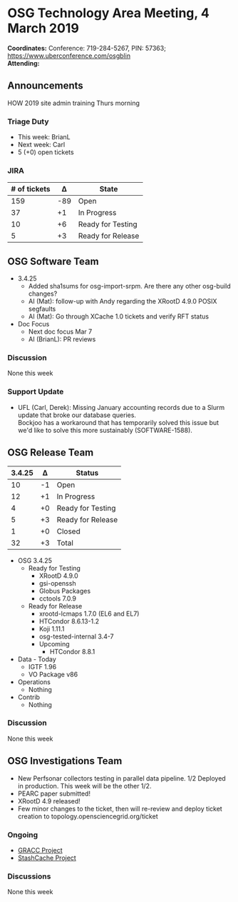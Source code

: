 # OSG Technology Area Meeting,  4 March 2019

**Coordinates:** Conference: 719-284-5267, PIN: 57363; <https://www.uberconference.com/osgblin>  
**Attending:**   


## Announcements

HOW 2019 site admin training Thurs morning  


### Triage Duty

-   This week: BrianL
-   Next week: Carl
-   5 (+0) open tickets


### JIRA

| # of tickets | &Delta; | State             |
|------------ |------- |----------------- |
| 159          | -89     | Open              |
| 37           | +1      | In Progress       |
| 10           | +6      | Ready for Testing |
| 5            | +3      | Ready for Release |


## OSG Software Team

-   3.4.25  
    -   Added sha1sums for osg-import-srpm. Are there any other osg-build changes?
    -   AI (Mat): follow-up with Andy regarding the XRootD 4.9.0 POSIX segfaults
    -   AI (Mat): Go through XCache 1.0 tickets and verify RFT status
-   Doc Focus  
    -   Next doc focus Mar 7
    -   AI (BrianL): PR reviews


### Discussion

None this week  


### Support Update

-   UFL (Carl, Derek): Missing January accounting records due to a Slurm update that broke our database queries.  
    Bockjoo has a workaround that has temporarily solved this issue but we'd like to solve this more sustainably (SOFTWARE-1588).


## OSG Release Team

| 3.4.25 | &Delta; | Status            |
|------ |------- |----------------- |
| 10     | -1      | Open              |
| 12     | +1      | In Progress       |
| 4      | +0      | Ready for Testing |
| 5      | +3      | Ready for Release |
| 1      | +0      | Closed            |
| 32     | +3      | Total             |

-   OSG 3.4.25  
    -   Ready for Testing  
        -   XRootD 4.9.0
        -   gsi-openssh
        -   Globus Packages
        -   cctools 7.0.9
    -   Ready for Release  
        -   xrootd-lcmaps 1.7.0 (EL6 and EL7)
        -   HTCondor 8.6.13-1.2
        -   Koji 1.11.1
        -   osg-tested-internal 3.4-7
        -   Upcoming  
            -   HTCondor 8.8.1
-   Data - Today
    -   IGTF 1.96
    -   VO Package v86
-   Operations  
    -   Nothing
-   Contrib  
    -   Nothing


### Discussion

None this week


## OSG Investigations Team

-   New Perfsonar collectors testing in parallel data pipeline.  1/2 Deployed in production.  This week will be the other 1/2.
-   PEARC paper submitted!
-   XRootD 4.9 released!
-   Few minor changes to the ticket, then will re-review and deploy ticket creation to topology.opensciencegrid.org/ticket


### Ongoing

-   [GRACC Project](https://opensciencegrid.atlassian.net/projects/GRACC)
-   [StashCache Project](http://opensciencegrid.org/docs/data/stashcache/overview/)


### Discussions

None this week
